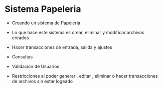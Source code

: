 # Sistema Papeleria

- Creando un sistema de Papeleria

- Lo que hace este sistema es crear, eliminar y modificar archivos      creados

- Hacer transacciones de entrada, salida y ajustes

- Consultas

- Validacion de Usuarios

- Restricciones al poder generar , editar , eliminar o hacer    		  transacciones de archivos sin estar logeado
